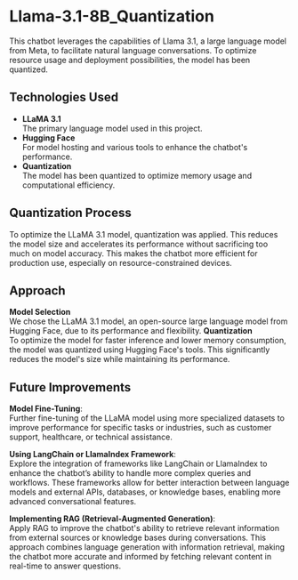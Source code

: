 # Llama-3.1-8B_Quantization
This chatbot leverages the capabilities of Llama 3.1, a large language model from Meta, to facilitate natural language conversations. To optimize resource usage and deployment possibilities, the model has been quantized.

## Technologies Used
- **LLaMA 3.1**<br>
  The primary language model used in this project.
- **Hugging Face**<br>
  For model hosting and various tools to enhance the chatbot's performance.
- **Quantization**<br>
  The model has been quantized to optimize memory usage and computational efficiency.

## Quantization Process
To optimize the LLaMA 3.1 model, quantization was applied. This reduces the model size and accelerates its performance without sacrificing too much on model accuracy. This makes the chatbot more efficient for production use, especially on resource-constrained devices.

## Approach
**Model Selection**<br>
  We chose the LLaMA 3.1 model, an open-source large language model from Hugging Face, due to its performance and flexibility.
**Quantization**<br> 
To optimize the model for faster inference and lower memory consumption, the model was quantized using Hugging Face's tools. This significantly reduces the model's size while maintaining its performance.

## Future Improvements
**Model Fine-Tuning**:<br>
Further fine-tuning of the LLaMA model using more specialized datasets to improve performance for specific tasks or industries, such as customer support, healthcare, or technical assistance.

**Using LangChain or LlamaIndex Framework**:<br>
Explore the integration of frameworks like LangChain or LlamaIndex to enhance the chatbot’s ability to handle more complex queries and workflows. These frameworks allow for better interaction between language models and external APIs, databases, or knowledge bases, enabling more advanced conversational features.

**Implementing RAG (Retrieval-Augmented Generation)**:<br>
Apply RAG to improve the chatbot's ability to retrieve relevant information from external sources or knowledge bases during conversations. This approach combines language generation with information retrieval, making the chatbot more accurate and informed by fetching relevant content in real-time to answer questions.

